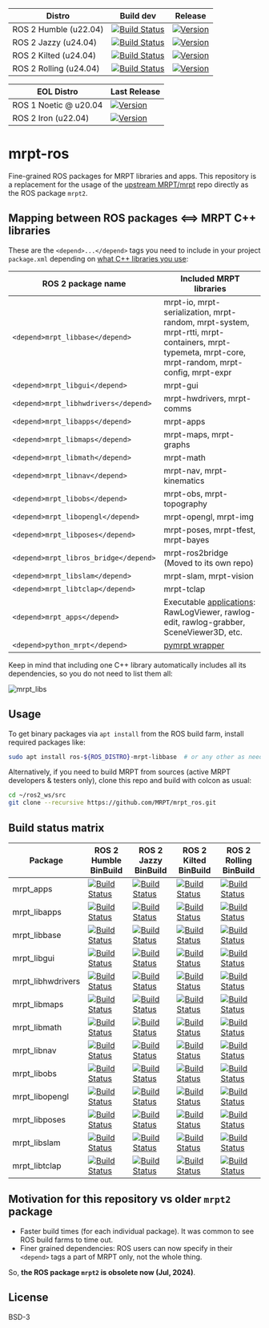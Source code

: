 | Distro | Build dev | Release |
| --- | --- | --- |
| ROS 2 Humble (u22.04) | [![Build Status](https://build.ros2.org/job/Hdev__mrpt_ros__ubuntu_jammy_amd64/badge/icon)](https://build.ros2.org/job/Hdev__mrpt_ros__ubuntu_jammy_amd64/) | [![Version](https://img.shields.io/ros/v/humble/mrpt_ros)](https://index.ros.org/?pkgs=mrpt_ros&search_packages=true#humble) |
| ROS 2 Jazzy (u24.04) | [![Build Status](https://build.ros2.org/job/Jdev__mrpt_ros__ubuntu_noble_amd64/badge/icon)](https://build.ros2.org/job/Jdev__mrpt_ros__ubuntu_noble_amd64/) | [![Version](https://img.shields.io/ros/v/jazzy/mrpt_ros)](https://index.ros.org/?pkgs=mrpt_ros&search_packages=true#jazzy) |
| ROS 2 Kilted (u24.04) | [![Build Status](https://build.ros2.org/job/Kdev__mrpt_ros__ubuntu_noble_amd64/badge/icon)](https://build.ros2.org/job/Kdev__mrpt_ros__ubuntu_noble_amd64/) | [![Version](https://img.shields.io/ros/v/kilted/mrpt_ros)](https://index.ros.org/?pkgs=mrpt_ros&search_packages=true#kilted) |
| ROS 2 Rolling (u24.04) | [![Build Status](https://build.ros2.org/job/Rdev__mrpt_ros__ubuntu_noble_amd64/badge/icon)](https://build.ros2.org/job/Rdev__mrpt_ros__ubuntu_noble_amd64/) | [![Version](https://img.shields.io/ros/v/rolling/mrpt_ros)](https://index.ros.org/?pkgs=mrpt_ros&search_packages=true#rolling) |

| EOL Distro | Last Release |
| --- | --- |
| ROS 1 Noetic @ u20.04 | [![Version](https://img.shields.io/ros/v/noetic/mrpt_ros)](https://index.ros.org/?pkgs=mrpt_ros&search_packages=true#noetic) |
| ROS 2 Iron (u22.04) | [![Version](https://img.shields.io/ros/v/iron/mrpt_ros)](https://index.ros.org/search/?term=mrpt_ros) |


# mrpt-ros
Fine-grained ROS packages for MRPT libraries and apps. This repository is a replacement for
the usage of the [upstream MRPT/mrpt](https://github.com/MRPT/mrpt) repo directly as the ROS
package `mrpt2`.

## Mapping between ROS packages <==> MRPT C++ libraries

These are the `<depend>...</depend>` tags you need to include in
your project `package.xml` depending on [what C++ libraries you use](https://docs.mrpt.org/reference/latest/modules.html):

| ROS 2 package name  | Included MRPT libraries |
|---|---|
| `<depend>mrpt_libbase</depend>`    | mrpt-io, mrpt-serialization, mrpt-random, mrpt-system, mrpt-rtti, mrpt-containers, mrpt-typemeta, mrpt-core, mrpt-random, mrpt-config, mrpt-expr |
| `<depend>mrpt_libgui</depend>`    | mrpt-gui |
| `<depend>mrpt_libhwdrivers</depend>`    | mrpt-hwdrivers, mrpt-comms |
| `<depend>mrpt_libapps</depend>`    | mrpt-apps |
| `<depend>mrpt_libmaps</depend>`    | mrpt-maps, mrpt-graphs |
| `<depend>mrpt_libmath</depend>`    | mrpt-math |
| `<depend>mrpt_libnav</depend>`    | mrpt-nav, mrpt-kinematics |
| `<depend>mrpt_libobs</depend>`    | mrpt-obs, mrpt-topography |
| `<depend>mrpt_libopengl</depend>`    | mrpt-opengl, mrpt-img |
| `<depend>mrpt_libposes</depend>`    | mrpt-poses, mrpt-tfest, mrpt-bayes |
| `<depend>mrpt_libros_bridge</depend>`    | mrpt-ros2bridge (Moved to its own repo) |
| `<depend>mrpt_libslam</depend>`    | mrpt-slam, mrpt-vision |
| `<depend>mrpt_libtclap</depend>`    | mrpt-tclap |
| `<depend>mrpt_apps</depend>`    | Executable [applications](https://docs.mrpt.org/reference/latest/applications.html): RawLogViewer, rawlog-edit, rawlog-grabber, SceneViewer3D, etc. |
| `<depend>python_mrpt</depend>`    | [pymrpt wrapper](https://docs.mrpt.org/reference/latest/wrappers.html) |

Keep in mind that including one C++ library automatically includes all its dependencies, so you do not need to list them all:

![mrpt_libs](docs/graph_mrpt_libs.png)

## Usage

To get binary packages via `apt install` from the ROS build farm,
install required packages like:

```bash
sudo apt install ros-${ROS_DISTRO}-mrpt-libbase  # or any other as needed
```

Alternatively, if you need to build MRPT from sources (active MRPT developers & testers only),
clone this repo and build with colcon as usual:

```bash
cd ~/ros2_ws/src
git clone --recursive https://github.com/MRPT/mrpt_ros.git
```

## Build status matrix

| Package |  ROS 2 Humble <br/> BinBuild |  ROS 2 Jazzy <br/> BinBuild | ROS 2 Kilted <br/> BinBuild | ROS 2 Rolling <br/> BinBuild |
| --- | --- | --- |--- |--- |
| mrpt_apps | [![Build Status](https://build.ros2.org/job/Hbin_uJ64__mrpt_apps__ubuntu_jammy_amd64__binary/badge/icon)](https://build.ros2.org/job/Hbin_uJ64__mrpt_apps__ubuntu_jammy_amd64__binary/) | [![Build Status](https://build.ros2.org/job/Jbin_uN64__mrpt_apps__ubuntu_noble_amd64__binary/badge/icon)](https://build.ros2.org/job/Jbin_uN64__mrpt_apps__ubuntu_noble_amd64__binary/) |[![Build Status](https://build.ros2.org/job/Kbin_uN64__mrpt_apps__ubuntu_noble_amd64__binary/badge/icon)](https://build.ros2.org/job/Kbin_uN64__mrpt_apps__ubuntu_noble_amd64__binary/) |[![Build Status](https://build.ros2.org/job/Rbin_uN64__mrpt_apps__ubuntu_noble_amd64__binary/badge/icon)](https://build.ros2.org/job/Rbin_uN64__mrpt_apps__ubuntu_noble_amd64__binary/) |
| mrpt_libapps | [![Build Status](https://build.ros2.org/job/Hbin_uJ64__mrpt_libapps__ubuntu_jammy_amd64__binary/badge/icon)](https://build.ros2.org/job/Hbin_uJ64__mrpt_libapps__ubuntu_jammy_amd64__binary/) | [![Build Status](https://build.ros2.org/job/Jbin_uN64__mrpt_libapps__ubuntu_noble_amd64__binary/badge/icon)](https://build.ros2.org/job/Jbin_uN64__mrpt_libapps__ubuntu_noble_amd64__binary/) |[![Build Status](https://build.ros2.org/job/Kbin_uN64__mrpt_libapps__ubuntu_noble_amd64__binary/badge/icon)](https://build.ros2.org/job/Kbin_uN64__mrpt_libapps__ubuntu_noble_amd64__binary/) |[![Build Status](https://build.ros2.org/job/Rbin_uN64__mrpt_libapps__ubuntu_noble_amd64__binary/badge/icon)](https://build.ros2.org/job/Rbin_uN64__mrpt_libapps__ubuntu_noble_amd64__binary/) |
| mrpt_libbase | [![Build Status](https://build.ros2.org/job/Hbin_uJ64__mrpt_libbase__ubuntu_jammy_amd64__binary/badge/icon)](https://build.ros2.org/job/Hbin_uJ64__mrpt_libbase__ubuntu_jammy_amd64__binary/) | [![Build Status](https://build.ros2.org/job/Jbin_uN64__mrpt_libbase__ubuntu_noble_amd64__binary/badge/icon)](https://build.ros2.org/job/Jbin_uN64__mrpt_libbase__ubuntu_noble_amd64__binary/) |[![Build Status](https://build.ros2.org/job/Kbin_uN64__mrpt_libbase__ubuntu_noble_amd64__binary/badge/icon)](https://build.ros2.org/job/Kbin_uN64__mrpt_libbase__ubuntu_noble_amd64__binary/) |[![Build Status](https://build.ros2.org/job/Rbin_uN64__mrpt_libbase__ubuntu_noble_amd64__binary/badge/icon)](https://build.ros2.org/job/Rbin_uN64__mrpt_libbase__ubuntu_noble_amd64__binary/) |
| mrpt_libgui | [![Build Status](https://build.ros2.org/job/Hbin_uJ64__mrpt_libgui__ubuntu_jammy_amd64__binary/badge/icon)](https://build.ros2.org/job/Hbin_uJ64__mrpt_libgui__ubuntu_jammy_amd64__binary/) | [![Build Status](https://build.ros2.org/job/Jbin_uN64__mrpt_libgui__ubuntu_noble_amd64__binary/badge/icon)](https://build.ros2.org/job/Jbin_uN64__mrpt_libgui__ubuntu_noble_amd64__binary/) |[![Build Status](https://build.ros2.org/job/Kbin_uN64__mrpt_libgui__ubuntu_noble_amd64__binary/badge/icon)](https://build.ros2.org/job/Kbin_uN64__mrpt_libgui__ubuntu_noble_amd64__binary/) |[![Build Status](https://build.ros2.org/job/Rbin_uN64__mrpt_libgui__ubuntu_noble_amd64__binary/badge/icon)](https://build.ros2.org/job/Rbin_uN64__mrpt_libgui__ubuntu_noble_amd64__binary/) |
| mrpt_libhwdrivers | [![Build Status](https://build.ros2.org/job/Hbin_uJ64__mrpt_libhwdrivers__ubuntu_jammy_amd64__binary/badge/icon)](https://build.ros2.org/job/Hbin_uJ64__mrpt_libhwdrivers__ubuntu_jammy_amd64__binary/) | [![Build Status](https://build.ros2.org/job/Jbin_uN64__mrpt_libhwdrivers__ubuntu_noble_amd64__binary/badge/icon)](https://build.ros2.org/job/Jbin_uN64__mrpt_libhwdrivers__ubuntu_noble_amd64__binary/) |[![Build Status](https://build.ros2.org/job/Kbin_uN64__mrpt_libhwdrivers__ubuntu_noble_amd64__binary/badge/icon)](https://build.ros2.org/job/Kbin_uN64__mrpt_libhwdrivers__ubuntu_noble_amd64__binary/) |[![Build Status](https://build.ros2.org/job/Rbin_uN64__mrpt_libhwdrivers__ubuntu_noble_amd64__binary/badge/icon)](https://build.ros2.org/job/Rbin_uN64__mrpt_libhwdrivers__ubuntu_noble_amd64__binary/) |
| mrpt_libmaps | [![Build Status](https://build.ros2.org/job/Hbin_uJ64__mrpt_libmaps__ubuntu_jammy_amd64__binary/badge/icon)](https://build.ros2.org/job/Hbin_uJ64__mrpt_libmaps__ubuntu_jammy_amd64__binary/) | [![Build Status](https://build.ros2.org/job/Jbin_uN64__mrpt_libmaps__ubuntu_noble_amd64__binary/badge/icon)](https://build.ros2.org/job/Jbin_uN64__mrpt_libmaps__ubuntu_noble_amd64__binary/) |[![Build Status](https://build.ros2.org/job/Kbin_uN64__mrpt_libmaps__ubuntu_noble_amd64__binary/badge/icon)](https://build.ros2.org/job/Kbin_uN64__mrpt_libmaps__ubuntu_noble_amd64__binary/) |[![Build Status](https://build.ros2.org/job/Rbin_uN64__mrpt_libmaps__ubuntu_noble_amd64__binary/badge/icon)](https://build.ros2.org/job/Rbin_uN64__mrpt_libmaps__ubuntu_noble_amd64__binary/) |
| mrpt_libmath | [![Build Status](https://build.ros2.org/job/Hbin_uJ64__mrpt_libmath__ubuntu_jammy_amd64__binary/badge/icon)](https://build.ros2.org/job/Hbin_uJ64__mrpt_libmath__ubuntu_jammy_amd64__binary/) | [![Build Status](https://build.ros2.org/job/Jbin_uN64__mrpt_libmath__ubuntu_noble_amd64__binary/badge/icon)](https://build.ros2.org/job/Jbin_uN64__mrpt_libmath__ubuntu_noble_amd64__binary/) |[![Build Status](https://build.ros2.org/job/Kbin_uN64__mrpt_libmath__ubuntu_noble_amd64__binary/badge/icon)](https://build.ros2.org/job/Kbin_uN64__mrpt_libmath__ubuntu_noble_amd64__binary/) |[![Build Status](https://build.ros2.org/job/Rbin_uN64__mrpt_libmath__ubuntu_noble_amd64__binary/badge/icon)](https://build.ros2.org/job/Rbin_uN64__mrpt_libmath__ubuntu_noble_amd64__binary/) |
| mrpt_libnav | [![Build Status](https://build.ros2.org/job/Hbin_uJ64__mrpt_libnav__ubuntu_jammy_amd64__binary/badge/icon)](https://build.ros2.org/job/Hbin_uJ64__mrpt_libnav__ubuntu_jammy_amd64__binary/) | [![Build Status](https://build.ros2.org/job/Jbin_uN64__mrpt_libnav__ubuntu_noble_amd64__binary/badge/icon)](https://build.ros2.org/job/Jbin_uN64__mrpt_libnav__ubuntu_noble_amd64__binary/) |[![Build Status](https://build.ros2.org/job/Kbin_uN64__mrpt_libnav__ubuntu_noble_amd64__binary/badge/icon)](https://build.ros2.org/job/Kbin_uN64__mrpt_libnav__ubuntu_noble_amd64__binary/) |[![Build Status](https://build.ros2.org/job/Rbin_uN64__mrpt_libnav__ubuntu_noble_amd64__binary/badge/icon)](https://build.ros2.org/job/Rbin_uN64__mrpt_libnav__ubuntu_noble_amd64__binary/) |
| mrpt_libobs | [![Build Status](https://build.ros2.org/job/Hbin_uJ64__mrpt_libobs__ubuntu_jammy_amd64__binary/badge/icon)](https://build.ros2.org/job/Hbin_uJ64__mrpt_libobs__ubuntu_jammy_amd64__binary/) | [![Build Status](https://build.ros2.org/job/Jbin_uN64__mrpt_libobs__ubuntu_noble_amd64__binary/badge/icon)](https://build.ros2.org/job/Jbin_uN64__mrpt_libobs__ubuntu_noble_amd64__binary/) |[![Build Status](https://build.ros2.org/job/Kbin_uN64__mrpt_libobs__ubuntu_noble_amd64__binary/badge/icon)](https://build.ros2.org/job/Kbin_uN64__mrpt_libobs__ubuntu_noble_amd64__binary/) |[![Build Status](https://build.ros2.org/job/Rbin_uN64__mrpt_libobs__ubuntu_noble_amd64__binary/badge/icon)](https://build.ros2.org/job/Rbin_uN64__mrpt_libobs__ubuntu_noble_amd64__binary/) |
| mrpt_libopengl | [![Build Status](https://build.ros2.org/job/Hbin_uJ64__mrpt_libopengl__ubuntu_jammy_amd64__binary/badge/icon)](https://build.ros2.org/job/Hbin_uJ64__mrpt_libopengl__ubuntu_jammy_amd64__binary/) | [![Build Status](https://build.ros2.org/job/Jbin_uN64__mrpt_libopengl__ubuntu_noble_amd64__binary/badge/icon)](https://build.ros2.org/job/Jbin_uN64__mrpt_libopengl__ubuntu_noble_amd64__binary/) |[![Build Status](https://build.ros2.org/job/Kbin_uN64__mrpt_libopengl__ubuntu_noble_amd64__binary/badge/icon)](https://build.ros2.org/job/Kbin_uN64__mrpt_libopengl__ubuntu_noble_amd64__binary/) |[![Build Status](https://build.ros2.org/job/Rbin_uN64__mrpt_libopengl__ubuntu_noble_amd64__binary/badge/icon)](https://build.ros2.org/job/Rbin_uN64__mrpt_libopengl__ubuntu_noble_amd64__binary/) |
| mrpt_libposes | [![Build Status](https://build.ros2.org/job/Hbin_uJ64__mrpt_libposes__ubuntu_jammy_amd64__binary/badge/icon)](https://build.ros2.org/job/Hbin_uJ64__mrpt_libposes__ubuntu_jammy_amd64__binary/) | [![Build Status](https://build.ros2.org/job/Jbin_uN64__mrpt_libposes__ubuntu_noble_amd64__binary/badge/icon)](https://build.ros2.org/job/Jbin_uN64__mrpt_libposes__ubuntu_noble_amd64__binary/) |[![Build Status](https://build.ros2.org/job/Kbin_uN64__mrpt_libposes__ubuntu_noble_amd64__binary/badge/icon)](https://build.ros2.org/job/Kbin_uN64__mrpt_libposes__ubuntu_noble_amd64__binary/) |[![Build Status](https://build.ros2.org/job/Rbin_uN64__mrpt_libposes__ubuntu_noble_amd64__binary/badge/icon)](https://build.ros2.org/job/Rbin_uN64__mrpt_libposes__ubuntu_noble_amd64__binary/) |
| mrpt_libslam | [![Build Status](https://build.ros2.org/job/Hbin_uJ64__mrpt_libslam__ubuntu_jammy_amd64__binary/badge/icon)](https://build.ros2.org/job/Hbin_uJ64__mrpt_libslam__ubuntu_jammy_amd64__binary/) | [![Build Status](https://build.ros2.org/job/Jbin_uN64__mrpt_libslam__ubuntu_noble_amd64__binary/badge/icon)](https://build.ros2.org/job/Jbin_uN64__mrpt_libslam__ubuntu_noble_amd64__binary/) |[![Build Status](https://build.ros2.org/job/Kbin_uN64__mrpt_libslam__ubuntu_noble_amd64__binary/badge/icon)](https://build.ros2.org/job/Kbin_uN64__mrpt_libslam__ubuntu_noble_amd64__binary/) |[![Build Status](https://build.ros2.org/job/Rbin_uN64__mrpt_libslam__ubuntu_noble_amd64__binary/badge/icon)](https://build.ros2.org/job/Rbin_uN64__mrpt_libslam__ubuntu_noble_amd64__binary/) |
| mrpt_libtclap | [![Build Status](https://build.ros2.org/job/Hbin_uJ64__mrpt_libtclap__ubuntu_jammy_amd64__binary/badge/icon)](https://build.ros2.org/job/Hbin_uJ64__mrpt_libtclap__ubuntu_jammy_amd64__binary/) | [![Build Status](https://build.ros2.org/job/Jbin_uN64__mrpt_libtclap__ubuntu_noble_amd64__binary/badge/icon)](https://build.ros2.org/job/Jbin_uN64__mrpt_libtclap__ubuntu_noble_amd64__binary/) |[![Build Status](https://build.ros2.org/job/Kbin_uN64__mrpt_libtclap__ubuntu_noble_amd64__binary/badge/icon)](https://build.ros2.org/job/Kbin_uN64__mrpt_libtclap__ubuntu_noble_amd64__binary/) |[![Build Status](https://build.ros2.org/job/Rbin_uN64__mrpt_libtclap__ubuntu_noble_amd64__binary/badge/icon)](https://build.ros2.org/job/Rbin_uN64__mrpt_libtclap__ubuntu_noble_amd64__binary/) |


## Motivation for this repository vs older `mrpt2` package
- Faster build times (for each individual package). It was common to see ROS build farms to time out.
- Finer grained dependencies: ROS users can now specify in their `<depend>` tags a part of MRPT only, not the whole thing.

So, **the ROS package `mrpt2` is obsolete now (Jul, 2024)**.

## License
BSD-3
